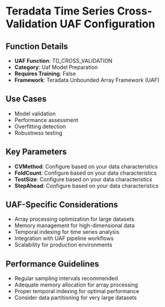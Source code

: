 # Teradata Time Series Cross-Validation UAF Configuration

## Function Details
- **UAF Function**: TD_CROSS_VALIDATION
- **Category**: Uaf Model Preparation
- **Requires Training**: False
- **Framework**: Teradata Unbounded Array Framework (UAF)

## Use Cases
- Model validation
- Performance assessment
- Overfitting detection
- Robustness testing

## Key Parameters
- **CVMethod**: Configure based on your data characteristics
- **FoldCount**: Configure based on your data characteristics
- **TestSize**: Configure based on your data characteristics
- **StepAhead**: Configure based on your data characteristics

## UAF-Specific Considerations
- Array processing optimization for large datasets
- Memory management for high-dimensional data
- Temporal indexing for time series analysis
- Integration with UAF pipeline workflows
- Scalability for production environments

## Performance Guidelines
- Regular sampling intervals recommended
- Adequate memory allocation for array processing
- Proper temporal indexing for optimal performance
- Consider data partitioning for very large datasets
